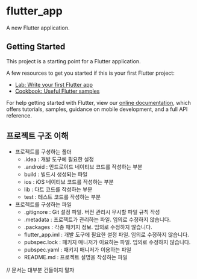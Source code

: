 # flutter_app

A new Flutter application.

## Getting Started

This project is a starting point for a Flutter application.

A few resources to get you started if this is your first Flutter project:

- [Lab: Write your first Flutter app](https://flutter.dev/docs/get-started/codelab)
- [Cookbook: Useful Flutter samples](https://flutter.dev/docs/cookbook)

For help getting started with Flutter, view our
[online documentation](https://flutter.dev/docs), which offers tutorials,
samples, guidance on mobile development, and a full API reference.

## 프로젝트 구조 이해

- 프로젝트를 구성하는 폴더
    - .idea : 개발 도구에 필요한 설정
    - .android : 안드로이드 네이티브 코드를 작성하는 부분
    - build : 빌드시 생성되는 파일
    - ios : iOS 네이티브 코드를 작성하는 부분
    - lib : 다트 코드를 작성하는 부분
    - test : 테스트 코드를 작성하는 부분
- 프로젝트를 구성하는 파일
    - .gitignore : Git 설정 파일. 버전 관리시 무시할 파일 규칙 작성
    - .metadata : 프로젝트가 관리하는 파일. 임의로 수정하지 않습니다.
    - .packages : 각종 패키지 정보. 임의로 수정하지 않습니다.
    - flutter_app.iml : 개발 도구에 필요한 설정 파일. 임의로 수정하지 않습니다.
    - pubspec.lock : 패키지 매니저가 이요하는 파일. 임의로 수정하지 않습니다.
    - pubspec.yaml : 패키지 매니저가 이용하는 파일
    - README.md : 프로젝트 설명을 작성하는 파일

// 문서는 대부분 건들이지 말자